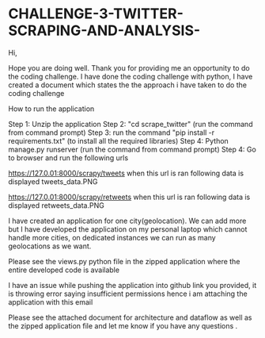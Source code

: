 # CHALLENGE-3-TWITTER-SCRAPING-AND-ANALYSIS-


Hi,

Hope you are doing well. Thank you for providing me an opportunity to do the coding challenge.
I have done the coding challenge with python, I have created a document which states the the approach i have taken to do the coding challenge

How to run the application

Step 1: Unzip the application 
Step 2: "cd scrape_twitter" (run the command from command prompt)
Step 3: run the command   "pip install -r requirements.txt" (to install all the required libraries)
Step 4: Python  manage.py runserver (run the command from command prompt)
Step 4: Go to browser and run the following urls

https://127.0.01:8000/scrapy/tweets when this url is ran following data is displayed
tweets_data.PNG

https://127.0.01:8000/scrapy/retweets  when this url is ran following data is displayed
retweets_data.PNG

I have created an application for one city(geolocation). We can add more but I have developed the application on my personal laptop which cannot handle more cities, on dedicated instances we can run as many geolocations as we want.

Please see the views.py python file in the zipped application where the entire developed code is available

I have an issue while pushing the application into github link you provided, it is throwing error saying insufficient permissions hence i am attaching the application with this email

Please see the attached document for architecture and dataflow as well as the zipped application file and let me know if you have any questions .